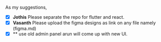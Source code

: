 As my suggestions,
- [x] **Jothis** Please separate the repo for flutter and react.
- [x] **Vasanth** Please upload the figma designs as link on any file namely (figma.md)
- [x] ** use old admin panel arun will come up with new UI.

